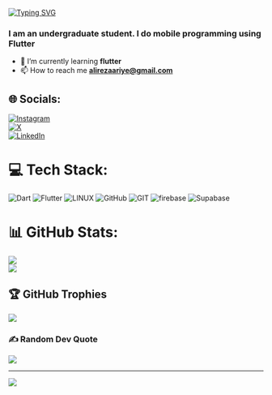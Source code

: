 [![Typing SVG](https://readme-typing-svg.demolab.com?font=Fira+Code&weight=500&size=28&pause=1000&random=false&width=435&lines=Hello%2C+There+%F0%9F%91%8B%F0%9F%8F%BB;I'm+Alireza+Seif+;A+front-end+developer+%F0%9F%91%A8%F0%9F%8F%BB%E2%80%8D%F0%9F%92%BB;Nice+to+meet+you+%E2%9C%A8)](https://git.io/typing-svg)
<h3>I am an undergraduate student. I do mobile programming using Flutter</h3>

- 🌱 I’m currently learning **flutter**
- 📫 How to reach me **alirezaariye@gmail.com**


## 🌐 Socials:
[![Instagram](https://img.shields.io/badge/Instagram-%23E4405F.svg?logo=Instagram&logoColor=white)](https://instagram.com/alireza_.seif)  
[![X](https://img.shields.io/badge/X-black.svg?logo=X&logoColor=white)](https://x.com/https://twitter.com/@alirezaariye)  
[![LinkedIn](https://img.shields.io/badge/LinkedIn-%230077B5.svg?logo=linkedin&logoColor=white)](https://linkedin.com/in/alireza-seif)


# 💻 Tech Stack:
![Dart](https://img.shields.io/badge/dart-%230175C2.svg?style=for-the-badge&logo=dart&logoColor=white) 
![Flutter](https://img.shields.io/badge/Flutter-%2302569B.svg?style=for-the-badge&logo=Flutter&logoColor=white) 
![LINUX](https://img.shields.io/badge/Linux-FCC624?style=for-the-badge&logo=linux&logoColor=black) 
![GitHub](https://img.shields.io/badge/GitHub-%23121011.svg?style=for-the-badge&logo=github&logoColor=white) 
![GIT](https://img.shields.io/badge/Git-fc6d26?style=for-the-badge&logo=git&logoColor=white) 
![firebase](https://img.shields.io/badge/firebase-%23039BE5.svg?&style=for-the-badge&logo=firebase&logoColor=white)
![Supabase](https://img.shields.io/badge/Supabase-3ECF8E?style=for-the-badge&logo=supabase&logoColor=white)


# 📊 GitHub Stats:
![](https://github-readme-stats.vercel.app/api?username=alirezaseif20&theme=tokyonight&hide_border=true&include_all_commits=false&count_private=false)<br/>
![](https://github-readme-streak-stats.herokuapp.com/?user=alirezaseif20&theme=tokyonight&hide_border=true)<br/>


## 🏆 GitHub Trophies
![](https://github-profile-trophy.vercel.app/?username=alirezaseif20&theme=tokyonight&no-frame=true&no-bg=true&margin-w=4)

### ✍️ Random Dev Quote
![](https://quotes-github-readme.vercel.app/api?type=horizontal&theme=tokyonight)

<!-- ### 🔝 Top Contributed Repo
 ![](https://github-contributor-stats.vercel.app/api?username=alirezaseif20&limit=5&theme=tokyonight&combine_all_yearly_contributions=true)
-->
---
[![](https://visitcount.itsvg.in/api?id=alirezaseif20&icon=8&color=1)](https://visitcount.itsvg.in)

<!-- Proudly created with GPRM ( https://gprm.itsvg.in ) -->
